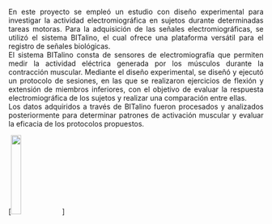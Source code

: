 
<p align="justify">
En este proyecto se empleó un estudio con diseño experimental para investigar la actividad electromiográfica en sujetos durante determinadas tareas motoras. Para la adquisición de las señales electromiográficas, se utilizó el sistema BITalino, el cual ofrece una plataforma versátil para el registro de señales biológicas. <br>
El sistema BITalino consta de sensores de electromiografía que permiten medir la actividad eléctrica generada por los músculos durante la contracción muscular. Mediante el diseño experimental, se diseñó y ejecutó un protocolo de sesiones, en las que se realizaron ejercicios de flexión y extensión de miembros inferiores, con el objetivo de evaluar la respuesta electromiográfica de los sujetos y realizar una comparación entre ellas.<br>
Los datos adquiridos a través de BITalino fueron procesados y analizados posteriormente para determinar patrones de activación muscular y evaluar la eficacia de los protocolos propuestos.<br>
</p>
[<img src="https://www.pluxbiosignals.com/cdn/shop/products/BITalino-Board.1.jpg?v=1646224819&width=720" width="20%" height="20%">]


